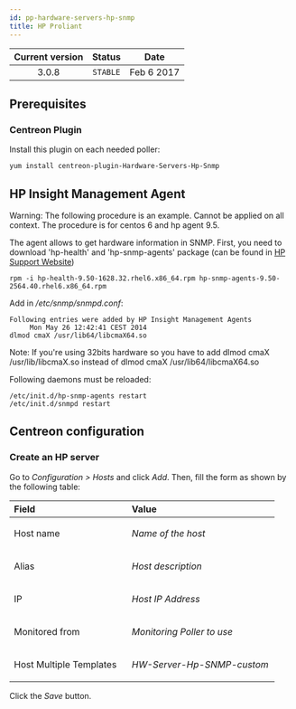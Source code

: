 ```yaml
---
id: pp-hardware-servers-hp-snmp
title: HP Proliant
---
```


| Current version | Status | Date |
| :-: | :-: | :-: |
| 3.0.8 | `STABLE` | Feb  6 2017 |

## Prerequisites
### Centreon Plugin
Install this plugin on each needed poller:

    yum install centreon-plugin-Hardware-Servers-Hp-Snmp

## HP Insight Management Agent
Warning: The following procedure is an example. Cannot be applied on all context. The procedure is for centos 6 and hp agent 9.5.

The agent allows to get hardware information in SNMP. First, you need to
download 'hp-health' and 'hp-snmp-agents' package (can be found in [HP Support Website](http://h20565.www2.hp.com/portal/site/hpsc/public))

    rpm -i hp-health-9.50-1628.32.rhel6.x86_64.rpm hp-snmp-agents-9.50-2564.40.rhel6.x86_64.rpm

Add in */etc/snmp/snmpd.conf*:

    Following entries were added by HP Insight Management Agents
         Mon May 26 12:42:41 CEST 2014
    dlmod cmaX /usr/lib64/libcmaX64.so

Note: If you're using 32bits hardware so you have to add dlmod cmaX /usr/lib/libcmaX.so instead of dlmod cmaX /usr/lib64/libcmaX64.so

Following daemons must be reloaded:

    /etc/init.d/hp-snmp-agents restart
    /etc/init.d/snmpd restart

## Centreon configuration
### Create an HP server
Go to *Configuration &gt; Hosts* and click *Add*. Then, fill the form as
shown by the following table:

<table>
<colgroup>
<col width="44%" />
<col width="55%" />
</colgroup>
<thead>
<tr class="header">
<th align="left">Field</th>
<th align="left">Value</th>
</tr>
</thead>
<tbody>
<tr class="odd">
<td align="left"><p>Host name</p></td>
<td align="left"><p><em>Name of the host</em></p></td>
</tr>
<tr class="even">
<td align="left"><p>Alias</p></td>
<td align="left"><p><em>Host description</em></p></td>
</tr>
<tr class="odd">
<td align="left"><p>IP</p></td>
<td align="left"><p><em>Host IP Address</em></p></td>
</tr>
<tr class="even">
<td align="left"><p>Monitored from</p></td>
<td align="left"><p><em>Monitoring Poller to use</em></p></td>
</tr>
<tr class="odd">
<td align="left"><p>Host Multiple Templates</p></td>
<td align="left"><p><em>HW-Server-Hp-SNMP-custom</em></p></td>
</tr>
</tbody>
</table>

Click the *Save* button.

